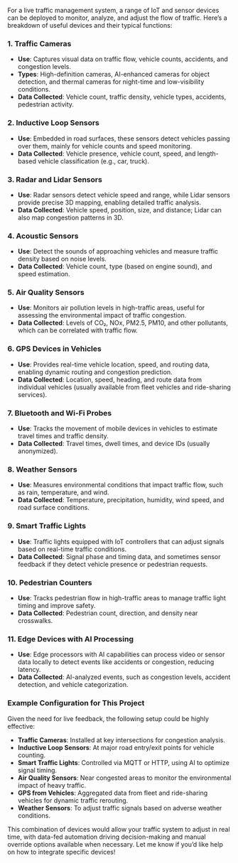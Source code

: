 For a live traffic management system, a range of IoT and sensor devices can be deployed to monitor, analyze, and adjust the flow of traffic. Here’s a breakdown of useful devices and their typical functions:

### 1. **Traffic Cameras**
   - **Use**: Captures visual data on traffic flow, vehicle counts, accidents, and congestion levels.
   - **Types**: High-definition cameras, AI-enhanced cameras for object detection, and thermal cameras for night-time and low-visibility conditions.
   - **Data Collected**: Vehicle count, traffic density, vehicle types, accidents, pedestrian activity.

### 2. **Inductive Loop Sensors**
   - **Use**: Embedded in road surfaces, these sensors detect vehicles passing over them, mainly for vehicle counts and speed monitoring.
   - **Data Collected**: Vehicle presence, vehicle count, speed, and length-based vehicle classification (e.g., car, truck).

### 3. **Radar and Lidar Sensors**
   - **Use**: Radar sensors detect vehicle speed and range, while Lidar sensors provide precise 3D mapping, enabling detailed traffic analysis.
   - **Data Collected**: Vehicle speed, position, size, and distance; Lidar can also map congestion patterns in 3D.

### 4. **Acoustic Sensors**
   - **Use**: Detect the sounds of approaching vehicles and measure traffic density based on noise levels.
   - **Data Collected**: Vehicle count, type (based on engine sound), and speed estimation.

### 5. **Air Quality Sensors**
   - **Use**: Monitors air pollution levels in high-traffic areas, useful for assessing the environmental impact of traffic congestion.
   - **Data Collected**: Levels of CO₂, NOx, PM2.5, PM10, and other pollutants, which can be correlated with traffic flow.

### 6. **GPS Devices in Vehicles**
   - **Use**: Provides real-time vehicle location, speed, and routing data, enabling dynamic routing and congestion prediction.
   - **Data Collected**: Location, speed, heading, and route data from individual vehicles (usually available from fleet vehicles and ride-sharing services).

### 7. **Bluetooth and Wi-Fi Probes**
   - **Use**: Tracks the movement of mobile devices in vehicles to estimate travel times and traffic density.
   - **Data Collected**: Travel times, dwell times, and device IDs (usually anonymized).

### 8. **Weather Sensors**
   - **Use**: Measures environmental conditions that impact traffic flow, such as rain, temperature, and wind.
   - **Data Collected**: Temperature, precipitation, humidity, wind speed, and road surface conditions.

### 9. **Smart Traffic Lights**
   - **Use**: Traffic lights equipped with IoT controllers that can adjust signals based on real-time traffic conditions.
   - **Data Collected**: Signal phase and timing data, and sometimes sensor feedback if they detect vehicle presence or pedestrian requests.

### 10. **Pedestrian Counters**
   - **Use**: Tracks pedestrian flow in high-traffic areas to manage traffic light timing and improve safety.
   - **Data Collected**: Pedestrian count, direction, and density near crosswalks.

### 11. **Edge Devices with AI Processing**
   - **Use**: Edge processors with AI capabilities can process video or sensor data locally to detect events like accidents or congestion, reducing latency.
   - **Data Collected**: AI-analyzed events, such as congestion levels, accident detection, and vehicle categorization.

### Example Configuration for This Project

Given the need for live feedback, the following setup could be highly effective:

- **Traffic Cameras**: Installed at key intersections for congestion analysis.
- **Inductive Loop Sensors**: At major road entry/exit points for vehicle counting.
- **Smart Traffic Lights**: Controlled via MQTT or HTTP, using AI to optimize signal timing.
- **Air Quality Sensors**: Near congested areas to monitor the environmental impact of heavy traffic.
- **GPS from Vehicles**: Aggregated data from fleet and ride-sharing vehicles for dynamic traffic rerouting.
- **Weather Sensors**: To adjust traffic signals based on adverse weather conditions.

This combination of devices would allow your traffic system to adjust in real time, with data-fed automation driving decision-making and manual override options available when necessary. Let me know if you’d like help on how to integrate specific devices!
